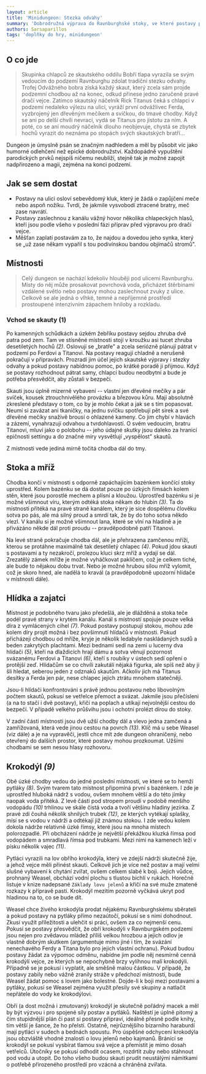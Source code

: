 ```yaml
---
layout: article
title: 'Minidungeon: Stezka odvahy'
summary: 'Dobrodružná výprava do Ravnburghské stoky, ve které postavy pátrají po boku neohrožených skautů po ztracených bratrech a mýtických dračích vejcích'
authors: Sarsaparillos
tags: 'doplňky do hry, minidungeon'
---
```


O co jde
--------

> Skupinka chlapců ze skautského oddílu Bobří tlapa vyrazila se svým
vedoucím do podzemí Ravnburghu zdolat tradiční stezku odvahy. Trofej
Odvážného bobra získá každý skaut, který zcela sám projde podzemní
chodbou až na konec, odkud přinese jedno zaručeně pravé dračí vejce.
Zatímco skautský náčelník Rick Titanus čeká s chlapci v podzemí nedaleko
výlezu na ulici, vyráží první odvážlivec Ferda, vyzbrojený jen dřevěným
mečíkem a svíčkou, do tmavé chodby. Když se ani po delší chvíli nevrací,
vydá se Titanus pro jistotu za ním. A poté, co se ani moudrý náčelník
dlouho neobjevuje, chystá se zbytek hochů vyrazit do neznáma po stopách
svých skautských bratří...

Dungeon je úmyslně psán se značným nadhledem a měl by působit víc jako
humorné odlehčení než epické dobrodružství. Každopádně vypuštění
parodických prvků nejspíš ničemu neublíží, stejně tak je možné zapojit
nadpřirozeno a magii, zejména na konci podzemí.

Jak se sem dostat
-----------------

- Postavy na ulici osloví sebevědomý kluk, který je žádá o zapůjčení
meče nebo aspoň nožíku. Tvrdí, že jakmile vysvobodí ztracené bratry, meč
zase navrátí.
- Postavy zaslechnou z kanálu vážný hovor několika chlapeckých hlasů,
kteří jsou podle všeho v poslední fázi příprav před výpravou pro dračí
vejce.
- Měšťan zaplatí postavám za to, že najdou a dovedou jeho synka, který
se „už zase někam vypařil s tou podivínskou bandou objímačů stromů".

Místnosti
---------

> Celý dungeon se nachází kdekoliv hlouběji pod ulicemi Ravnburghu.
Místy do něj může prosakovat povrchová voda, přicházet štěrbinami
vzdálené světlo nebo postavy mohou zaslechnout zvuky z ulice. Celkově se
ale jedná o vlhké, temné a nepříjemné prostředí prostoupené intenzivním
zápachem hniloby a rozkladu.

### Vchod se skauty (1)

Po kamenných schůdkách a úzkém žebříku postavy sejdou zhruba dvě patra
pod zem. Tam ve stísněné místnosti stojí v kroužku asi tucet zhruba
desetiletých hochů *(2)*. Oslovují se „bratře" a zcela seriózně plánují
pátrat v podzemí po Ferdovi a Titanovi. Na postavy reagují chladně a
nerušeně pokračují v přípravách. Prozradí jim účel jejich skautské
výpravy i stezky odvahy a pokud postavy nabídnou pomoc, po krátké poradě
ji přijmou. Když se postavy rozhodnout pátrat samy, chlapci budou
neodbytní a bude je potřeba přesvědčit, aby zůstali v bezpečí.

Skauti jsou úplně mizerně vybavení -- vlastní jen dřevěné mečíky a pár
svíček, kousek ztrouchnivělého provázku a březovou kůru. Mají absolutně
zkreslené představy o tom, co by je mohlo čekat a jak se s tím
popasovat. Neumí si zavázat ani tkaničky, na jednu svíčku spotřebují pět
sirek a své dřevěné mečíky snaživě brousí o ohlazené kameny. Co jim
chybí v hlavách a zázemí, vynahrazují odvahou a tvrdohlavostí. O svém
vedoucím, bratru Titanovi, mluví jako o polobohu -- jeho údajné skutky
jsou daleko za hranicí epičnosti settingu a do značné míry vysvětlují
„vyspělost" skautů.

Z místnosti vede jediná mírně točitá chodba dál do tmy.

Stoka a mříž
------------

Chodba končí v místnosti s odporně zapáchajícím bazénkem končící stoky
uprostřed. Kolem bazénku se dá dostat pouze po úzkých římsách kolem
stěn, které jsou porostlé mechem a plísní a kloužou. Uprostřed bazénku
si je možné všimnout víru, kterým odtéká stoka někam do hlubin *(3)*. Ta
do místnosti přitéká na pravé straně kanálem, který je sice dospělému
člověku sotva po pás, ale má silný proud a smrdí tak, že by do toho
sotva někdo vlezl. V kanálu si je možné všimnout lana, které se vlní na
hladině a je přivázáno někde dál proti proudu -- pravděpodobně patří
Titanovi.

Na levé straně pokračuje chodba dál, ale je přehrazena zamčenou mříží,
kterou se protáhne maximálně tak desetiletý chlapec *(4)*. Pokud jdou
skauti s postavami a ty nezakročí, prolezou kluci skrz mříž a vydají se
dál. Zrezatělý zámek mříže je možné vyháčkovat paklíčem, což je celkem
tiché, ale bude to nějakou dobu trvat. Nebo je možné hrubou silou mříž
vylomit, což je skoro hned, ale nadělá to kravál (a pravděpodobně
upozorní hlídače v místnosti dále).

Hlídka a zajatci
----------------

Místnost je podobného tvaru jako předešlá, ale je dlážděná a stoka teče
podél pravé strany v krytém kanálu. Kanál s místností spojuje pouze
velká díra z vymlácených cihel *(7)*. Pokud postavy postupují stokou,
mohou zde kolem díry projít možná i bez povšimnutí hlídačů v místnosti.
Pokud přicházejí chodbou od mříže, kryje je několik ledabyle
naskládaných sudů a beden zakrytých plachtami. Mezi bednami sedí na zemi
u lucerny dva hlídači *(5)*, kteří na dlaždicích hrají dámu a sotva
věnují pozornost svázanému Ferdovi a Titanovi *(6)*, kteří s roubíky v
ústech sedí opření o protější zeď. Hlídačům se co chvíli zakutálí nějaká
figurka, ale spíš než aby ji šli hledat, seberou jeden z odznaků
skautům. Ačkoliv jich má Titanus desítky a Ferda jen pár, nese chlapec
jejich ztrátu mnohem statečněji.

Jsou-li hlídači konfrontováni s právě jednou postavou nebo libovolným
počtem skautů, pokusí se vetřelce přemoct a svázat. Jakmile jsou
přečísleni (a na to stačí i dvě postavy), křičí na poplach a utíkají
nejvolnější cestou do bezpečí. V případě velkého průšvihu jsou i ochotní
prolézt dírou do stoky.

V zadní části místnosti jsou dvě užší chodby dál a vlevo jedna zamčená a
zamřížovaná, která vede jinou cestou na povrch *(13)*. Klíč má u sebe
Weasel (viz dále) a je na vypravěči, jestli chce mít zde dungeon
ohraničený, nebo otevřený do dalších prostor, které postavy mohou
prozkoumat. Užšími chodbami se sem nesou hlasy rozhovoru.

Krokodýl *(9)*
--------------

Obě úzké chodby vedou do jedné poslední místnosti, ve které se to hemží
pytláky *(8)*. Svým tvarem tato místnost připomíná první s bazénkem. I
zde je uprostřed hluboká nádrž s vodou, ovšem mnohem větší a do této
jímky naopak voda přitéká. Z levé části pod stropem proudí v podobě
menšího vodopádu *(10)* trhlinou ve skále čistá voda a tvoří většinu
hladiny jezírka. Z pravé zdi čouhá několik shnilých trubek *(12)*, ze
kterých vytékají splašky, mísí se s vodou v nádrži a odtékají již známou
stokou. I zde vedou kolem dokola nádrže relativně úzké římsy, které jsou
na mnoha místech polorozpadlé. Při obcházení nádrže je největší
překážkou kluzká římsa pod vodopádem a smradlavá římsa pod trubkami.
Mezi nimi na kamenech leží v písku několik vajec *(11)*.

Pytláci vyrazili na lov obřího krokodýla, který ve zdejší nádrži
skutečně žije, a jehož vejce měli přinést skauti. Celkově jich je více
než postav a mají velmi slušné vybavení k chytání zvířat, ovšem celkem
slabé k boji. Jejich vůdce, prohnaný Weasel, obchází vodní plochu s
tlustou bichlí v rukách. Horečně listuje v knize nadepsané
`Základy lovu jelenů` a křičí na své muže zmatené rozkazy k přípravě pastí. Krokodýl
mezitím pozorně vyčkává ukryt pod hladinou na to, co se bude dít.

Weasel chce živého krokodýla prodat nějakému Ravnburghskému sběrateli a
pokud postavy na pytláky přímo nezaútočí, pokusí se s nimi dohodnout.
Zkusí využít příležitosti a ulehčit si práci, ovšem za co nejmenší cenu.
Pokusí se postavy přesvědčit, že obří krokodýli v Ravnburgském podzemí
jsou nejen pro zvědavou mládež příliš velkou hrozbou a jejich odlov je
vlastně dobrým skutkem (argumentuje mimo jiné i tím, že svázání
nenechavého Ferdy a Titana bylo pro jejich vlastní ochranu). Pokud budou
postavy žádat za výpomoc odměnu, nabídne jim podle něj nesmírně cenná
krokodýlí vejce, ze kterých se nepochybně brzy vylíhnou malí krokodýli.
Případně se je pokusí i vyplatit, ale směšně malou částkou. V případě,
že postavy zabily nebo vážně zranily stráže v předchozí místnosti, bude
Weasel žádat pomoc s lovem jako bolestné. Dojde-li k boji mezi postavami
a pytláky, pokusí se Weasel zejména využít přesily své skupiny a
natlačit nepřátele do vody ke krokodýlovi.

Obří (a dost možná i zmutovaný) krokodýl je skutečně pořádný macek a měl
by být výzvou i pro spojené síly postav a pytláků. Naštěstí je úplně
pitomý a čím stupidnější plán či past si postavy připraví, ideálně
přesně podle knihy, tím větší je šance, že ho přelstí. Ostatně,
nejrůznějšího bizarního haraburdí mají pytláci v sudech a bednách
spoustu. Pro úspěšné odchycení krokodýla jsou obzvláště vhodné znalosti
o lovu jelenů nebo kajmanů. Bránící se krokodýl se pokusí vysbírat
tlamou svá vejce a přemístit je mimo dosah vetřelců. Útočníky se pokusí
odhodit ocasem, rozdrtit zuby nebo stáhnout pod vodu a utopit. Do toho
všeho budou skauti prudit neustálými námitkami o potřebě přirozeného
prostředí pro vzácná a chráněná zvířata.
